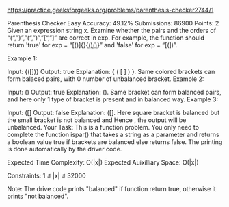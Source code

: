 
https://practice.geeksforgeeks.org/problems/parenthesis-checker2744/1

Parenthesis Checker 
Easy Accuracy: 49.12% Submissions: 86900 Points: 2
Given an expression string x. Examine whether the pairs and the orders of “{“,”}”,”(“,”)”,”[“,”]” are correct in exp.
For example, the function should return 'true' for exp = “[()]{}{[()()]()}” and 'false' for exp = “[(])”.

Example 1:

Input:
{([])}
Output: 
true
Explanation: 
{ ( [ ] ) }. Same colored brackets can form 
balaced pairs, with 0 number of 
unbalanced bracket.
Example 2:

Input: 
()
Output: 
true
Explanation: 
(). Same bracket can form balanced pairs, 
and here only 1 type of bracket is 
present and in balanced way.
Example 3:

Input: 
([]
Output: 
false
Explanation: 
([]. Here square bracket is balanced but 
the small bracket is not balanced and 
Hence , the output will be unbalanced.
Your Task:
This is a function problem. You only need to complete the function ispar() that takes a string as a parameter and returns a boolean value true if brackets are balanced else returns false. The printing is done automatically by the driver code.

Expected Time Complexity: O(|x|)
Expected Auixilliary Space: O(|x|)

Constraints:
1 ≤ |x| ≤ 32000

Note: The drive code prints "balanced" if function return true, otherwise it prints "not balanced".